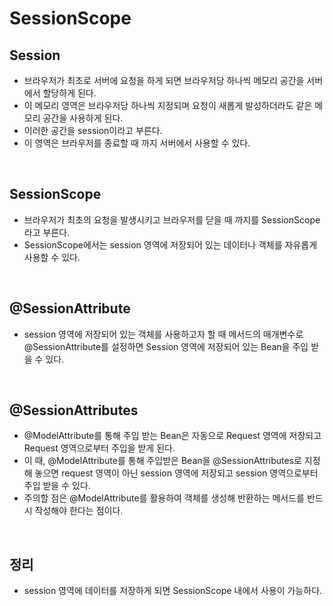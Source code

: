 # SessionScope

## Session

- 브라우저가 최초로 서버에 요청을 하게 되면 브라우저당 하나씩 메모리 공간을 서버에서 할당하게 된다.
- 이 메모리 영역은 브라우저당 하나씩 지정되며 요청이 새롭게 발성하더라도 같은 메모리 공간을 사용하게 된다.
- 이러한 공간을 session이라고 부른다.
- 이 영역은 브라우저를 종료할 때 까지 서버에서 사용할 수 있다.

<br>

## SessionScope

- 브라우저가 최초의 요청을 발생시키고 브라우저를 닫을 때 까지를 SessionScope라고 부른다.
- SessionScope에서는 session 영역에 저장되어 있는 데이터나 객체를 자유롭게 사용할 수 있다.

<br>

## @SessionAttribute

- session 영역에 저장되어 있는 객체를 사용하고자 할 때 메서드의 매개변수로 @SessionAttribute를 설정하면 Session 영역에 저장되어 있는 Bean을 주입 받을 수 있다.

<br>

## @SessionAttributes

- @ModelAttribute를 통해 주입 받는 Bean은 자동으로 Request 영역에 저장되고 Request 영역으로부터 주입을 받게 된다.
- 이 때, @ModelAttribute를 통해 주입받은 Bean을 @SessionAttributes로 지정해 놓으면 request 영역이 아닌 session 영역에 저장되고 session 영역으로부터 주입 받을 수 있다.
- 주의할 점은 @ModelAttribute를 활용하여 객체를 생성해 반환하는 메서드를 반드시 작성해야 한다는 점이다.

<br>

## 정리

- session 영역에 데이터를 저장하게 되면 SessionScope 내에서 사용이 가능하다.